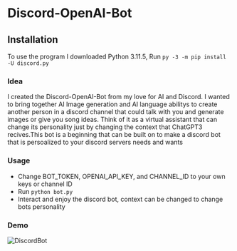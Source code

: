 # Discord-OpenAI-Bot

## Installation
To  use the program I downloaded Python 3.11.5, Run `py -3 -m pip install -U discord.py`

### Idea
I created the Discord-OpenAI-Bot from my love for AI and Discord. I wanted to bring together AI Image generation and AI language abilitys to create another person in a discord channel that could talk with you and generate images or give you song ideas. Think of it as a virtual assistant that can change its personality just by changing the context that ChatGPT3 recives.This bot is a beginning that can be built on to make a discord bot that is persoalized to your discord servers needs and wants


### Usage
- Change BOT_TOKEN, OPENAI_API_KEY, and CHANNEL_ID to your own keys or channel ID
- Run `python bot.py`
- Interact and enjoy the discord bot, context can be changed to change bots personality

### Demo

![DiscordBot](https://github.com/Ahaboo/Discord-OpenAI-Bot/assets/97643309/02c73caf-f4d0-4f74-a309-17823d4c3b03)
